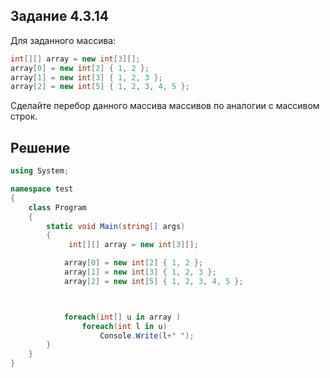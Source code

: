 ## Задание 4.3.14
Для заданного массива:

```cs
int[][] array = new int[3][];
array[0] = new int[2] { 1, 2 };
array[1] = new int[3] { 1, 2, 3 };
array[2] = new int[5] { 1, 2, 3, 4, 5 };
```
Сделайте перебор данного массива массивов по аналогии с массивом строк.


## Решение
```cs
using System;

namespace test
{
    class Program
    {
        static void Main(string[] args)
        {
             int[][] array = new int[3][];

            array[0] = new int[2] { 1, 2 };
            array[1] = new int[3] { 1, 2, 3 };
            array[2] = new int[5] { 1, 2, 3, 4, 5 };



            foreach(int[] u in array )
                foreach(int l in u)
                    Console.Write(l+" ");
        }
    }
}
```
